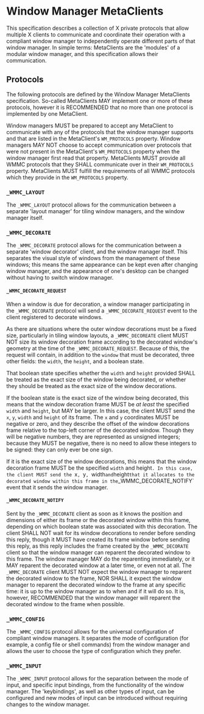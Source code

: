 <!-- This Source Code Form is subject to the terms of the Mozilla Public
   - License, v. 2.0. If a copy of the MPL was not distributed with this
   - file, You can obtain one at https://mozilla.org/MPL/2.0/. -->

# Window Manager MetaClients
This specification describes a collection of X private protocols that allow multiple X clients to
communicate and coordinate their operation with a compliant window manager to independently operate
different parts of that window manager. In simple terms: MetaClients are the 'modules' of a modular
window manager, and this specification allows their communication.

## Protocols
The following protocols are defined by the Window Manager MetaClients specification. So-called 
MetaClients MAY implement one or more of these protocols, however it is RECOMMENDED that no more
than one protocol is implemented by one MetaClient.

Window managers MUST be prepared to accept any MetaClient to communicate with any of the protocols
that the window manager supports and that are listed in the MetaClient's `WM_PROTOCOLS` property.
Window managers MAY NOT choose to accept communication over protocols that were not present in the
MetaClient's `WM_PROTOCOLS` property when the window manager first read that property. MetaClients
MUST provide all WMMC protocols that they SHALL communicate over in their `WM_PROTOCOLS` property.
MetaClients MUST fulfill the requirements of all WMMC protocols which they provide in the
`WM_PROTOCOLS` property.

### `_WMMC_LAYOUT`
The `_WMMC_LAYOUT` protocol allows for the communication between a separate 'layout manager' for
tiling window managers, and the window manager itself.

### `_WMMC_DECORATE`
The `_WMMC_DECORATE` protocol allows for the communication between a separate 'window decorator'
client, and the window manager itself. This separates the visual style of windows from the
management of these windows; this means the same appearance can be kept even after changing window
manager, and the appearance of one's desktop can be changed without having to switch window
manager.

<!-- TODO: The `_WMMC_DECORATE_REQUEST` and `_WMMC_DECORATE_NOTIFY` atoms should be combined, as
   -       there is no difference in their structure. A request can be identified because it will
   -       be sent by the window manager to a `_WMMC_DECORATE` client, and a reply can be
   -       identified because it will be sent by a `_WMMC_DECORATE` client to the root window. -->

#### `_WMMC_DECORATE_REQUEST`
When a window is due for decoration, a window manager participating in the `_WMMC_DECORATE`
protocol will send a `_WMMC_DECORATE_REQUEST` event to the client registered to decorate windows.

As there are situations where the outer window decorations must be a fixed size, particularly in
tiling window layouts, a `_WMMC_DECOREATE` client MUST NOT size its window decoration frame
according to the decorated window's geometry at the time of the `_WMMC_DECORATE_REQUEST`. Because
of this, the request will contain, in addition to the `window` that must be decorated, three other
fields: the `width`, the `height`, and a boolean state.

That boolean state specifies whether the `width` and `height` provided SHALL be treated as the
exact size of the window being decorated, or whether they should be treated as the exact size of
the window decorations.

If the boolean state is the exact size of the window being decorated, this means that the window
decoration frame MUST be _at least_ the specified `width` and `height`, but MAY be larger. In this
case, the client MUST send the `x`, `y`, `width` and `height` of its frame. The `x` and `y`
coordinates MUST be negative or zero, and they describe the offset of the window decorations frame
relative to the top-left corner of the decorated window. Though they will be negative numbers,
they are represented as unsigned integers; because they MUST be negative, there is no need to
allow these integers to be signed: they can only ever be one sign.

If it is the exact size of the window decorations, this means that the window decoration frame
MUST be the specified `width` and height`. In this case, the client MUST send the `x`, `y`, `width`
and `height` that it allocates to the decorated window within this frame in the
`_WMMC_DECORATE_NOTIFY` event that it sends the window manager.

#### `_WMMC_DECORATE_NOTIFY`
Sent by the `_WMMC_DECORATE` client as soon as it knows the position and dimensions of either its
frame or the decorated window within this frame, depending on which boolean state was associated
with this decoration. The client SHALL NOT wait for its window decorations to render before sending
this reply, though it MUST have created its frame window before sending this reply, as this reply
includes the frame created by the `_WMMC_DECORATE` client so that the window manager can reparent
the decorated window to this frame. The window manager MAY do the reparenting immediately, or it
MAY reparent the decorated window at a later time, or even not at all. The `_WMMC_DECORATE` client
MUST NOT expect the window manager to reparent the decorated window to the frame, NOR SHALL it
expect the window manager to reparent the decorated window to the frame at any specific time: it is
up to the window manager as to when and if it will do so. It is, however, RECOMMENDED that the
window manager will reparent the decorated window to the frame when possible.

### `_WMMC_CONFIG`
The `_WMMC_CONFIG` protocol allows for the universal configuration of compliant window managers. It
separates the mode of configuration (for example, a config file or shell commands) from the window
manager and allows the user to choose the type of configuration which they prefer.

### `_WMMC_INPUT`
The `_WMMC_INPUT` protocol allows for the separation between the mode of input, and specific input
bindings, from the functionality of the window manager. The 'keybindings', as well as other types
of input, can be configured and new modes of input can be introduced without requiring changes to
the window manager.
